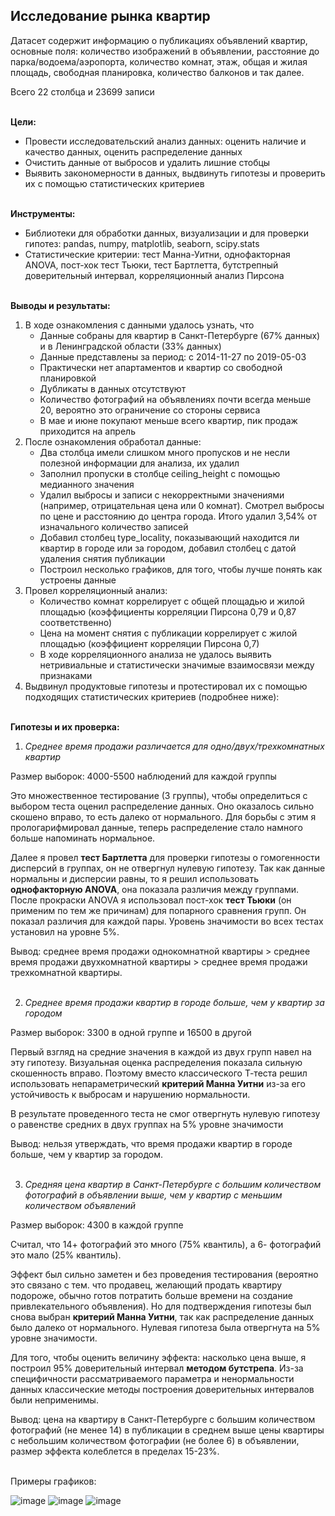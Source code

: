 ## Исследование рынка квартир
Датасет содержит информацию о публикациях объявлений квартир, основные поля: количество изображений в объявлении, расстояние до парка/водоема/аэропорта, количество комнат, этаж, общая и жилая площадь, свободная планировка, количество балконов и так далее.

Всего 22 столбца и 23699 записи
<br><br>

**Цели:**
- Провести исследовательский анализ данных: оценить наличие и качество данных, оценить распределение данных
- Очистить данные от выбросов и удалить лишние стобцы
- Выявить закономерности в данных, выдвинуть гипотезы и проверить их с помощью статистических критериев
<br><br>

**Инструменты:**
- Библиотеки для обработки данных, визуализации и для проверки гипотез: pandas, numpy, matplotlib, seaborn, scipy.stats
- Статистические критерии: тест Манна-Уитни, однофакторная ANOVA, пост-хок тест Тьюки, тест Бартлетта, бутстрепный доверительный интервал, корреляционный анализ Пирсона
<br><br>

**Выводы и результаты:**
1) В ходе ознакомления с данными удалось узнать, что
   - Данные собраны для квартир в Санкт-Петербурге (67% данных) и в Ленинградской области (33% данных)
   - Данные представлены за период: с 2014-11-27 по 2019-05-03
   - Практически нет апартаментов и квартир со свободной планировкой
   - Дубликаты в данных отсутствуют
   - Количество фотографий на объявлениях почти всегда меньше 20, вероятно это ограничение со стороны сервиса
   - В мае и июне покупают меньше всего квартир, пик продаж приходится на апрель
2) После ознакомления обработал данные:
   - Два столбца имели слишком много пропусков и не несли полезной информации для анализа, их удалил
   - Заполнил пропуски в столбце ceiling_height с помощью медианного значения
   - Удалил выбросы и записи с некорректными значениями (например, отрицательная цена или 0 комнат). Смотрел выбросы по цене и расстоянию до центра города. Итого удалил 3,54% от изначального количество записей
   - Добавил столбец type_locality, показывающий находится ли квартир в городе или за городом, добавил столбец с датой удаления снятия публикации
   - Построил несколько графиков, для того, чтобы лучше понять как устроены данные
3) Провел корреляционный анализ:
   - Количество комнат коррелирует с общей площадью и жилой площадью (коэффициенты корреляции Пирсона 0,79 и 0,87 соответственно)
   - Цена на момент снятия с публикации коррелирует с жилой площадью (коэффициент корреляции Пирсона 0,7)
   - В ходе корреляционного анализа не удалось выявить нетривиальные и статистически значимые взаимосвязи между признаками
4) Выдвинул продуктовые гипотезы и протестировал их с помощью подходящих статистических критериев (подробнее ниже):
<br><br>

**Гипотезы и их проверка:**
1) *Среднее время продажи различается для одно/двух/трехкомнатных квартир*

Размер выборок: 4000-5500 наблюдений для каждой группы

   Это множественное тестирование (3 группы), чтобы определиться с выбором теста оценил распределение данных. Оно оказалось сильно скошено вправо, то есть далеко от нормального. Для борьбы с этим я прологарифмировал данные, теперь распределение стало намного больше напоминать нормальное.

   Далее я провел **тест Бартлетта** для проверки гипотезы о гомогенности дисперсий в группах, он не отвергнул нулевую гипотезу. Так как данные нормальны и дисперсии равны, то я решил использовать **однофакторную ANOVA**, она показала различия между группами. После прокраски ANOVA я использовал пост-хок **тест Тьюки** (он применим по тем же причинам) для попарного сравнения групп. Он показал различия для каждой пары. Уровень значимости во всех тестах установил на уровне 5%.

   Вывод: среднее время продажи однокомнатной квартиры > среднее время продажи двухкомнатной квартиры > среднее время продажи трехкомнатной квартиры.
   <br><br>

2) *Среднее время продажи квартир в городе больше, чем у квартир за городом*

Размер выборок: 3300 в одной группе и 16500 в другой
   
   Первый взгляд на средние значения в каждой из двух групп навел на эту гипотезу. Визуальная оценка распределения показала сильную скошенность вправо. Поэтому вместо классического Т-теста решил использовать непараметрический **критерий Манна Уитни** из-за его устойчивость к выбросам и нарушению нормальности.

   В результате проведенного теста не смог отвергнуть нулевую гипотезу о равенстве средних в двух группах на 5% уровне значимости

   Вывод: нельзя утверждать, что время продажи квартир в городе больше, чем у квартир за городом.
<br><br>

3) *Средняя цена квартир в Санкт-Петербурге с большим количеством фотографий в объявлении выше, чем у квартир с меньшим количеством объявлений*

Размер выборок: 4300 в каждой группе

Считал, что 14+ фотографий это много (75% квантиль), а 6- фотографий это мало (25% квантиль).

   Эффект был сильно заметен и без проведения тестирования (вероятно это связано с тем. что продавец, желающий продать квартиру подороже, обычно готов потратить больше времени на создание привлекательного объявления). Но для подтверждения гипотезы был снова выбран **критерий Манна Уитни**, так как распределение данных было далеко от нормального. Нулевая гипотеза была отвергнута на 5% уровне значимости.

   Для того, чтобы оценить величину эффекта: насколько цена выше, я построил 95% доверительный интервал **методом бутстрепа**. Из-за специфичности рассматриваемого параметра и ненормальности данных классические методы построения доверительных интервалов были неприменимы. 

   Вывод: цена на квартиру в Санкт-Петербурге с большим количеством фотографий (не менее 14) в публикации в среднем выше цены квартиры с небольшим количеством фотографии (не более 6) в объявлении, размер эффекта колеблется в пределах 15-23%.
<br><br>

Примеры графиков:

![image](https://github.com/user-attachments/assets/26ccbd6b-eb5e-4e47-a924-6cf77b01a58d)
![image](https://github.com/user-attachments/assets/9704e7db-8707-43a6-a29d-2a667c1e20fd)
![image](https://github.com/user-attachments/assets/5c28cafc-fbdb-48b2-bcf7-b6d068208f81)

